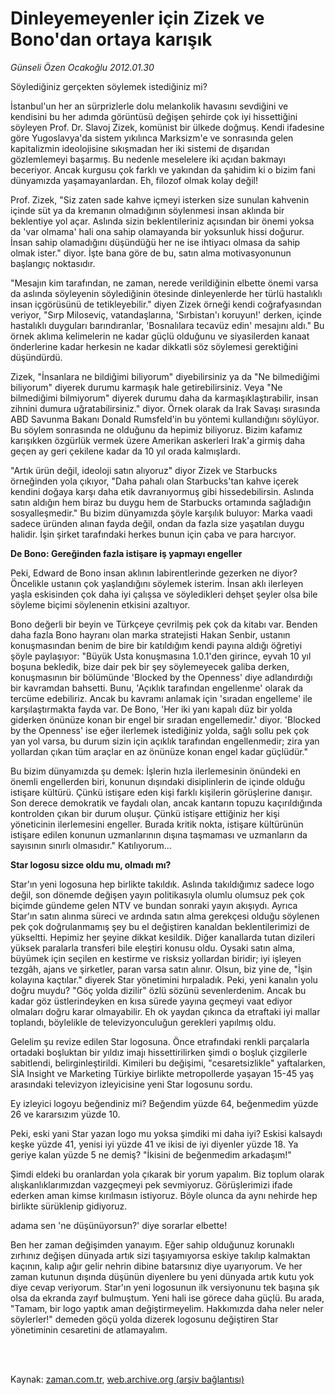 # Dinleyemeyenler için Zizek  ve Bono'dan ortaya karışık

*Günseli Özen Ocakoğlu 2012.01.30*

<td class="columnist-detail">
<p>Söylediğiniz gerçekten söylemek istediğiniz mi?</p>
<p>
<div id="haberMetinDiv">
<p>İstanbul'un her an sürprizlerle dolu melankolik havasını sevdiğini ve kendisini bu her adımda görüntüsü değişen şehirde çok iyi hissettiğini söyleyen Prof. Dr. Slavoj Zizek, komünist bir ülkede doğmuş. Kendi ifadesine göre Yugoslavya'da sistem yıkılınca Marksizm'e ve sonrasında gelen kapitalizmin ideolojisine sıkışmadan her iki sistemi de dışarıdan gözlemlemeyi başarmış. Bu nedenle meselelere iki açıdan bakmayı beceriyor. Ancak kurgusu çok farklı ve yakından da şahidim ki o bizim fani dünyamızda yaşamayanlardan. Eh, filozof olmak kolay değil!
<p>Prof. Zizek, "Siz zaten sade kahve içmeyi isterken size sunulan kahvenin içinde süt ya da kremanın olmadığının söylenmesi insan aklında bir beklentiye yol açar. Aslında sizin beklentileriniz açısından bir önemi yoksa da 'var olmama' hali ona sahip olamayanda bir yoksunluk hissi doğurur. İnsan sahip olamadığını düşündüğü her ne ise ihtiyacı olmasa da sahip olmak ister." diyor. İşte bana göre de bu, satın alma motivasyonunun başlangıç noktasıdır.
<p>"Mesajın kim tarafından, ne zaman, nerede verildiğinin elbette önemi varsa da aslında söyleyenin söylediğinin ötesinde dinleyenlerde her türlü hastalıklı insan içgörüsünü de tetikleyebilir." diyen Zizek örneği kendi coğrafyasından veriyor, "Sırp Miloseviç, vatandaşlarına, 'Sırbistan'ı koruyun!' derken, içinde hastalıklı duyguları barındıranlar, 'Bosnalılara tecavüz edin' mesajını aldı." Bu örnek aklıma kelimelerin ne kadar güçlü olduğunu ve siyasilerden kanaat önderlerine kadar herkesin ne kadar dikkatli söz söylemesi gerektiğini düşündürdü.
<p>Zizek, "İnsanlara ne bildiğimi biliyorum" diyebilirsiniz ya da "Ne bilmediğimi biliyorum" diyerek durumu karmaşık hale getirebilirsiniz. Veya "Ne bilmediğimi bilmiyorum" diyerek durumu daha da karmaşıklaştırabilir, insan zihnini dumura uğratabilirsiniz." diyor. Örnek olarak da Irak Savaşı sırasında ABD Savunma Bakanı Donald Rumsfeld'in bu yöntemi kullandığını söylüyor. Bu söylem sonrasında ne olduğunu da hepimiz biliyoruz. Bizim kafamız karışıkken özgürlük vermek üzere Amerikan askerleri Irak'a girmiş daha geçen ay geri çekilene kadar da 10 yıl orada kalmışlardı.
<p>"Artık ürün değil, ideoloji satın alıyoruz" diyor Zizek ve Starbucks örneğinden yola çıkıyor, "Daha pahalı olan Starbucks'tan kahve içerek kendini doğaya karşı daha etik davranıyormuş gibi hissedebilirsin. Aslında satın aldığın hem biraz bu duygu hem de Starbucks ortamında sağladığın sosyalleşmedir." Bu bizim dünyamızda şöyle karşılık buluyor: Marka vaadi sadece üründen alınan fayda değil, ondan da fazla size yaşatılan duygu halidir. İşin şirket tarafındaki herkes bunun için çaba ve para harcıyor.
<p>
<p><b>De Bono: Gereğinden fazla istişare iş yapmayı engeller</b>
<p>Peki, Edward de Bono insan aklının labirentlerinde gezerken ne diyor? Öncelikle ustanın çok yaşlandığını söylemek isterim. İnsan aklı ilerleyen yaşla eskisinden çok daha iyi çalışsa ve söyledikleri dehşet şeyler olsa bile söyleme biçimi söylenenin etkisini azaltıyor. 
<p>Bono değerli bir beyin ve Türkçeye çevrilmiş pek çok da kitabı var. Benden daha fazla Bono hayranı olan marka stratejisti Hakan Senbir, ustanın konuşmasından benim de bire bir katıldığım kendi payına aldığı öğretiyi şöyle paylaşıyor: "Büyük Usta konuşmasına 1.0.1'den girince, eyvah 10 yıl boşuna bekledik, bize dair pek bir şey söylemeyecek galiba derken, konuşmasının bir bölümünde 'Blocked by the Openness' diye adlandırdığı bir kavramdan bahsetti. Bunu, 'Açıklık tarafından engellenme' olarak da tercüme edebiliriz. Ancak bu kavramı anlamak için 'sıradan engelleme' ile karşılaştırmakta fayda var. De Bono, 'Her iki yanı kapalı düz bir yolda giderken önünüze konan bir engel bir sıradan engellemedir.' diyor. 'Blocked by the Openness' ise eğer ilerlemek istediğiniz yolda, sağlı sollu pek çok yan yol varsa, bu durum sizin için açıklık tarafından engellenmedir; zira yan yollardan çıkan tüm araçlar en az önünüze konan engel kadar güçlüdür."
<p>Bu bizim dünyamızda şu demek: İşlerin hızla ilerlemesinin önündeki en önemli engellerden biri, konunun dışındaki disiplinlerin de içinde olduğu istişare kültürü. Çünkü istişare eden kişi farklı kişilerin görüşlerine danışır. Son derece demokratik ve faydalı olan, ancak kantarın topuzu kaçırıldığında kontrolden çıkan bir durum oluşur. Çünkü istişare ettiğiniz her kişi yöneticinin ilerlemesini engeller. Burada kritik nokta, istişare kültürünün istişare edilen konunun uzmanlarının dışına taşmaması ve uzmanların da sayısının sınırlı olmasıdır." Katılıyorum...
<p><b>Star logosu sizce oldu mu, olmadı mı?</b>
<p>Star'ın yeni logosuna hep birlikte takıldık. Aslında takıldığımız sadece logo değil, son dönemde değişen yayın politikasıyla olumlu olumsuz pek çok biçimde gündeme gelen NTV ve bundan sonraki yayın akışıydı. Ayrıca Star'ın satın alınma süreci ve ardında satın alma gerekçesi olduğu söylenen pek çok doğrulanmamış şey bu el değiştiren kanaldan beklentilerimizi de yükseltti. Hepimiz her şeyine dikkat kesildik. Diğer kanallarda tutan dizileri yüksek paralarla transferi bile eleştiri konusu oldu. Oysaki satın alma, büyümek için seçilen en kestirme ve risksiz yollardan biridir; iyi işleyen tezgâh, ajans ve şirketler, paran varsa satın alınır. Olsun, biz yine de, "İşin kolayına kaçtılar." diyerek Star yönetimini hırpaladık. Peki, yeni kanalın yolu doğru muydu? "Göç yolda dizilir" özlü sözünü sevenlerdenim. Ancak bu kadar göz üstlerindeyken en kısa sürede yayına geçmeyi vaat ediyor olmaları doğru karar olmayabilir. Eh ok yaydan çıkınca da etraftaki iyi mallar toplandı, böylelikle de televizyonculuğun gerekleri yapılmış oldu.
<p>Gelelim şu revize edilen Star logosuna. Önce etrafındaki renkli parçalarla ortadaki boşluktan bir yıldız imajı hissettirilirken şimdi o boşluk çizgilerle sabitlendi, belirginleştirildi. Kimileri bu değişimi, "cesaretsizlikle" yaftalarken, SİA Insight ve Marketing Türkiye birlikte metropollerde yaşayan 15-45 yaş arasındaki televizyon izleyicisine yeni Star logosunu sordu.
<p>Ey izleyici logoyu beğendiniz mi? Beğendim yüzde 64, beğenmedim yüzde 26 ve kararsızım yüzde 10.
<p>Peki, eski yani Star yazan logo mu yoksa şimdiki mi daha iyi? Eskisi kalsaydı keşke yüzde 41, yenisi iyi yüzde 41 ve ikisi de iyi diyenler yüzde 18. Ya geriye kalan yüzde 5 ne demiş? "İkisini de beğenmedim arkadaşım!"
<p>Şimdi eldeki bu oranlardan yola çıkarak bir yorum yapalım. Biz toplum olarak alışkanlıklarımızdan vazgeçmeyi pek sevmiyoruz. Görüşlerimizi ifade ederken aman kimse kırılmasın istiyoruz. Böyle olunca da aynı nehirde hep birlikte sürüklenip gidiyoruz.
<p>adama sen 'ne düşünüyorsun?' diye sorarlar elbette!
<p>Ben her zaman değişimden yanayım. Eğer sahip olduğunuz korunaklı zırhınız değişen dünyada artık sizi taşıyamıyorsa eskiye takılıp kalmaktan kaçının, kalıp ağır gelir nehrin dibine batarsınız diye uyarıyorum. Ve her zaman kutunun dışında düşünün diyenlere bu yeni dünyada artık kutu yok diye cevap veriyorum. Star'ın yeni logosunun ilk versiyonunu tek başına şık olsa da ekranda zayıf bulmuştum. Yeni hali ise görece daha güçlü. Bu arada, "Tamam, bir logo yaptık aman değiştirmeyelim. Hakkımızda daha neler neler söylerler!" demeden göçü yolda dizerek logosunu değiştiren Star yönetiminin cesaretini de atlamayalım.
<p>
<p></p></p></p></p></p></p></p></p></p></p></p></p></p></p></p></p></p></p></p></p></div>
</p>


<p><br>
		 </br></p></td>

Kaynak: [zaman.com.tr](http://zaman.com.tr/yazar.do?yazino=1237213), [web.archive.org (arşiv bağlantısı)](http://web.archive.org/web/20120212080114/http://www.zaman.com.tr:80/yazar.do?yazino=1237213)
